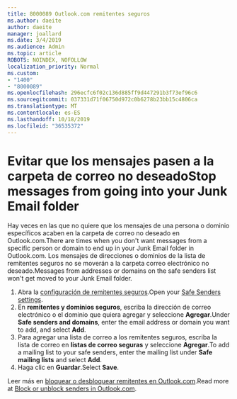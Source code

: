 ```yaml
---
title: 8000089 Outlook.com remitentes seguros
ms.author: daeite
author: daeite
manager: joallard
ms.date: 3/4/2019
ms.audience: Admin
ms.topic: article
ROBOTS: NOINDEX, NOFOLLOW
localization_priority: Normal
ms.custom:
- "1400"
- "8000089"
ms.openlocfilehash: 296ecfc6f02c136d885ff9d447291b3f73ef96c6
ms.sourcegitcommit: 037331d71f06750d972c0b6278b23bb15c4806ca
ms.translationtype: MT
ms.contentlocale: es-ES
ms.lasthandoff: 10/18/2019
ms.locfileid: "36535372"
---
```

# <a name="stop-messages-from-going-into-your-junk-email-folder"></a><span data-ttu-id="6a874-102">Evitar que los mensajes pasen a la carpeta de correo no deseado</span><span class="sxs-lookup"><span data-stu-id="6a874-102">Stop messages from going into your Junk Email folder</span></span>

<span data-ttu-id="6a874-103">Hay veces en las que no quiere que los mensajes de una persona o dominio específicos acaben en la carpeta de correo no deseado en Outlook.com.</span><span class="sxs-lookup"><span data-stu-id="6a874-103">There are times when you don't want messages from a specific person or domain to end up in your Junk Email folder in Outlook.com.</span></span> <span data-ttu-id="6a874-104">Los mensajes de direcciones o dominios de la lista de remitentes seguros no se moverán a la carpeta correo electrónico no deseado.</span><span class="sxs-lookup"><span data-stu-id="6a874-104">Messages from addresses or domains on the safe senders list won't get moved to your Junk Email folder.</span></span>

1. <span data-ttu-id="6a874-105">Abra la [configuración de remitentes seguros](https://go.microsoft.com/fwlink/?linkid=2035804).</span><span class="sxs-lookup"><span data-stu-id="6a874-105">Open your [Safe Senders settings](https://go.microsoft.com/fwlink/?linkid=2035804).</span></span>
2. <span data-ttu-id="6a874-106">En **remitentes y dominios seguros**, escriba la dirección de correo electrónico o el dominio que quiera agregar y seleccione **Agregar**.</span><span class="sxs-lookup"><span data-stu-id="6a874-106">Under **Safe senders and domains**, enter the email address or domain you want to add, and select **Add**.</span></span>
3. <span data-ttu-id="6a874-107">Para agregar una lista de correo a los remitentes seguros, escriba la lista de correo en **listas de correo seguras** y seleccione **Agregar**.</span><span class="sxs-lookup"><span data-stu-id="6a874-107">To add a mailing list to your safe senders, enter the mailing list under **Safe mailing lists** and select **Add**.</span></span>
4. <span data-ttu-id="6a874-108">Haga clic en **Guardar**.</span><span class="sxs-lookup"><span data-stu-id="6a874-108">Select **Save**.</span></span>

<span data-ttu-id="6a874-109">Leer más en [bloquear o desbloquear remitentes en Outlook.com](https://support.office.com/article/afba1c94-77bb-4f50-8b85-057cf52f4d5e?wt.mc_id=Office_Outlook_com_Alchemy).</span><span class="sxs-lookup"><span data-stu-id="6a874-109">Read more at [Block or unblock senders in Outlook.com](https://support.office.com/article/afba1c94-77bb-4f50-8b85-057cf52f4d5e?wt.mc_id=Office_Outlook_com_Alchemy).</span></span>